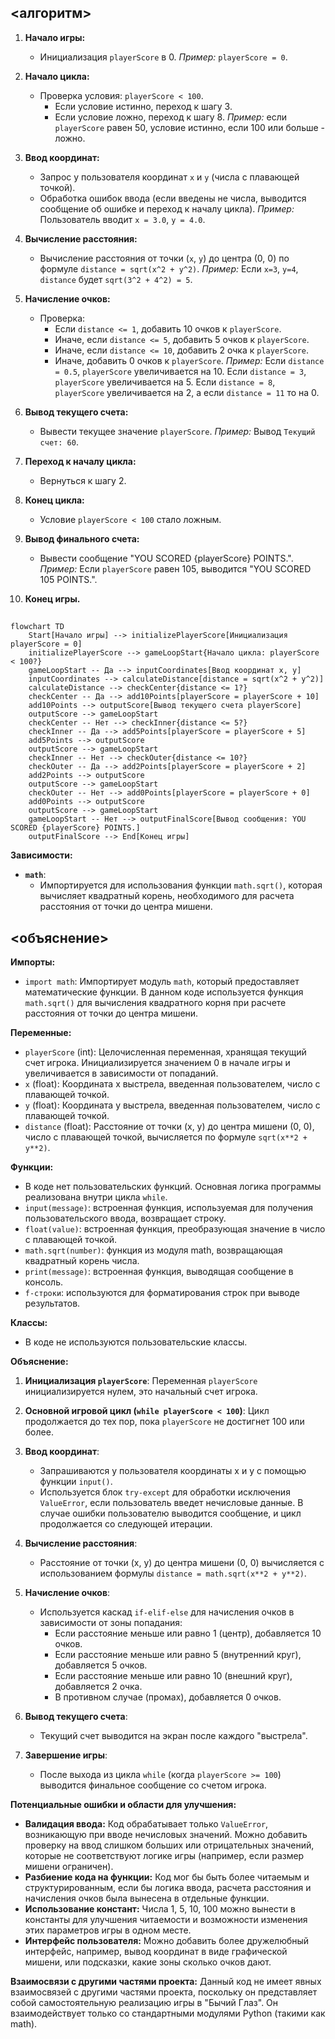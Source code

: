 ## <алгоритм>

1. **Начало игры:**
   - Инициализация `playerScore` в 0.
   *Пример:* `playerScore = 0`.

2. **Начало цикла:**
   - Проверка условия: `playerScore < 100`.
     - Если условие истинно, переход к шагу 3.
     - Если условие ложно, переход к шагу 8.
   *Пример:* если `playerScore` равен 50, условие истинно, если 100 или больше - ложно.

3. **Ввод координат:**
   - Запрос у пользователя координат `x` и `y` (числа с плавающей точкой).
   - Обработка ошибок ввода (если введены не числа, выводится сообщение об ошибке и переход к началу цикла).
   *Пример:* Пользователь вводит `x = 3.0`, `y = 4.0`.

4. **Вычисление расстояния:**
   - Вычисление расстояния от точки (`x`, `y`) до центра (0, 0) по формуле `distance = sqrt(x^2 + y^2)`.
   *Пример:* Если `x=3`, `y=4`, `distance` будет `sqrt(3^2 + 4^2) = 5`.

5. **Начисление очков:**
   - Проверка:
     - Если `distance <= 1`, добавить 10 очков к `playerScore`.
     - Иначе, если `distance <= 5`, добавить 5 очков к `playerScore`.
     - Иначе, если `distance <= 10`, добавить 2 очка к `playerScore`.
     - Иначе, добавить 0 очков к `playerScore`.
   *Пример:* Если `distance = 0.5`, `playerScore` увеличивается на 10. Если `distance = 3`, `playerScore` увеличивается на 5. Если `distance = 8`, `playerScore` увеличивается на 2, а если `distance = 11` то на 0.

6. **Вывод текущего счета:**
   - Вывести текущее значение `playerScore`.
   *Пример:* Вывод `Текущий счет: 60`.

7. **Переход к началу цикла:**
   - Вернуться к шагу 2.

8. **Конец цикла:**
    -  Условие `playerScore < 100` стало ложным.
9. **Вывод финального счета:**
    - Вывести сообщение "YOU SCORED {playerScore} POINTS.".
   *Пример:* Если `playerScore` равен 105, выводится "YOU SCORED 105 POINTS.".

10. **Конец игры.**

## <mermaid>
```mermaid
flowchart TD
    Start[Начало игры] --> initializePlayerScore[Инициализация playerScore = 0]
    initializePlayerScore --> gameLoopStart{Начало цикла: playerScore < 100?}
    gameLoopStart -- Да --> inputCoordinates[Ввод координат x, y]
    inputCoordinates --> calculateDistance[distance = sqrt(x^2 + y^2)]
    calculateDistance --> checkCenter{distance <= 1?}
    checkCenter -- Да --> add10Points[playerScore = playerScore + 10]
    add10Points --> outputScore[Вывод текущего счета playerScore]
    outputScore --> gameLoopStart
    checkCenter -- Нет --> checkInner{distance <= 5?}
    checkInner -- Да --> add5Points[playerScore = playerScore + 5]
    add5Points --> outputScore
    outputScore --> gameLoopStart
    checkInner -- Нет --> checkOuter{distance <= 10?}
    checkOuter -- Да --> add2Points[playerScore = playerScore + 2]
    add2Points --> outputScore
    outputScore --> gameLoopStart
    checkOuter -- Нет --> add0Points[playerScore = playerScore + 0]
    add0Points --> outputScore
    outputScore --> gameLoopStart
    gameLoopStart -- Нет --> outputFinalScore[Вывод сообщения: YOU SCORED {playerScore} POINTS.]
    outputFinalScore --> End[Конец игры]
```

**Зависимости:**

- **`math`**:
  - Импортируется для использования функции `math.sqrt()`, которая вычисляет квадратный корень, необходимого для расчета расстояния от точки до центра мишени.

## <объяснение>

**Импорты:**
- `import math`: Импортирует модуль `math`, который предоставляет математические функции. В данном коде используется функция `math.sqrt()` для вычисления квадратного корня при расчете расстояния от точки до центра мишени.

**Переменные:**
- `playerScore` (int):  Целочисленная переменная, хранящая текущий счет игрока. Инициализируется значением 0 в начале игры и увеличивается в зависимости от попаданий.
- `x` (float): Координата x выстрела, введенная пользователем, число с плавающей точкой.
- `y` (float): Координата y выстрела, введенная пользователем, число с плавающей точкой.
- `distance` (float): Расстояние от точки (x, y) до центра мишени (0, 0), число с плавающей точкой, вычисляется по формуле `sqrt(x**2 + y**2)`.

**Функции:**
- В коде нет пользовательских функций. Основная логика программы реализована внутри цикла `while`.
- `input(message)`: встроенная функция, используемая для получения пользовательского ввода, возвращает строку.
- `float(value)`: встроенная функция, преобразующая значение в число с плавающей точкой.
- `math.sqrt(number)`: функция из модуля math, возвращающая квадратный корень числа.
- `print(message)`: встроенная функция, выводящая сообщение в консоль.
- `f-строки`: используются для форматирования строк при выводе результатов.

**Классы:**
- В коде не используются пользовательские классы.

**Объяснение:**
1.  **Инициализация `playerScore`**: Переменная `playerScore` инициализируется нулем, это начальный счет игрока.

2.  **Основной игровой цикл (`while playerScore < 100`)**: Цикл продолжается до тех пор, пока `playerScore` не достигнет 100 или более.

3.  **Ввод координат**:
    -   Запрашиваются у пользователя координаты x и y с помощью функции `input()`.
    -   Используется блок `try-except` для обработки исключения `ValueError`, если пользователь введет нечисловые данные. В случае ошибки пользователю выводится сообщение, и цикл продолжается со следующей итерации.

4.  **Вычисление расстояния**:
    -   Расстояние от точки (x, y) до центра мишени (0, 0) вычисляется с использованием формулы `distance = math.sqrt(x**2 + y**2)`.

5.  **Начисление очков**:
    -   Используется каскад `if-elif-else` для начисления очков в зависимости от зоны попадания:
        -   Если расстояние меньше или равно 1 (центр), добавляется 10 очков.
        -   Если расстояние меньше или равно 5 (внутренний круг), добавляется 5 очков.
        -   Если расстояние меньше или равно 10 (внешний круг), добавляется 2 очка.
        -   В противном случае (промах), добавляется 0 очков.

6.  **Вывод текущего счета**:
    -   Текущий счет выводится на экран после каждого "выстрела".

7.  **Завершение игры**:
    -   После выхода из цикла `while` (когда `playerScore >= 100`) выводится финальное сообщение со счетом игрока.

**Потенциальные ошибки и области для улучшения:**

- **Валидация ввода:** Код обрабатывает только `ValueError`, возникающую при вводе нечисловых значений. Можно добавить проверку на ввод слишком больших или отрицательных значений, которые не соответствуют логике игры (например, если размер мишени ограничен).
- **Разбиение кода на функции:** Код мог бы быть более читаемым и структурированным, если бы логика ввода, расчета расстояния и начисления очков была вынесена в отдельные функции.
- **Использование констант:** Числа 1, 5, 10, 100 можно вынести в константы для улучшения читаемости и возможности изменения этих параметров игры в одном месте.
- **Интерфейс пользователя:** Можно добавить более дружелюбный интерфейс, например, вывод координат в виде графической мишени, или подсказки, какие зоны сколько очков дают.

**Взаимосвязи с другими частями проекта:**
Данный код не имеет явных взаимосвязей с другими частями проекта, поскольку он представляет собой самостоятельную реализацию игры в "Бычий Глаз". Он взаимодействует только со стандартными модулями Python (такими как math).
